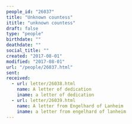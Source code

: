 ```yaml
---
people_id: "26037"
title: "Unknown countess"
ititle: "unknown countess"
draft: false
type: "people"
birthdate: ""
deathdate: ""
social_title: ""
created: "2017-08-01"
modified: "2017-08-01"
url: "/people/26037.html"
sent:
received:
  - url: letter/26038.html
    name: A letter of dedication
    iname: a letter of dedication
  - url: letter/26039.html
    name: A letter from Engelhard of Lanheim
    iname: a letter from engelhard of lanheim
---
```

